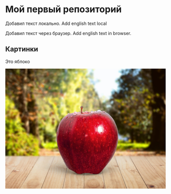 # Мой первый репозиторий

Добавил текст локально. Add english text local

Добавил текст через браузер. Add english text in browser.

## Картинки
Это яблоко

![Это яблоко](apple.jpg)